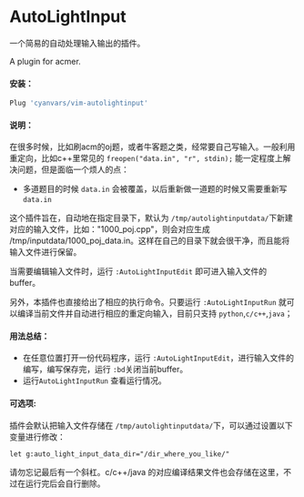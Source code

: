 # AutoLightInput
一个简易的自动处理输入输出的插件。

A plugin for acmer.

#### 安装：

```groovy
Plug 'cyanvars/vim-autolightinput'
```

#### 说明：

在很多时候，比如刷acm的oj题，或者牛客题之类，经常要自己写输入。一般利用重定向，比如c++里常见的 `freopen("data.in", "r", stdin);` 能一定程度上解决问题，但是面临一个烦人的点：

+ 多道题目的时候 `data.in` 会被覆盖，以后重新做一道题的时候又需要重新写 `data.in`

这个插件旨在，自动地在指定目录下，默认为 `/tmp/autolightinputdata/`下新建对应的输入文件，比如："1000_poj.cpp"，则会对应生成 /tmp/inputdata/1000_poj_data.in。这样在自己的目录下就会很干净，而且能将输入文件进行保留。

当需要编辑输入文件时，运行 `:AutoLightInputEdit` 即可进入输入文件的buffer。


另外，本插件也直接给出了相应的执行命令。只要运行 `:AutoLightInputRun` 就可以编译当前文件并自动进行相应的重定向输入，目前只支持 `python`,`c/c++`,`java`；


#### 用法总结：

+ 在任意位置打开一份代码程序，运行 `:AutoLightInputEdit`，进行输入文件的编写，编写保存完，运行 `:bd`关闭当前buffer。
+ 运行`AutoLightInputRun` 查看运行情况。


#### 可选项:

插件会默认把输入文件存储在 `/tmp/autolightinputdata/`下，可以通过设置以下变量进行修改：

```shell
let g:auto_light_input_data_dir="/dir_where_you_like/"
```

请勿忘记最后有一个斜杠。c/c++/java 的对应编译结果文件也会存储在这里，不过在运行完后会自行删除。
